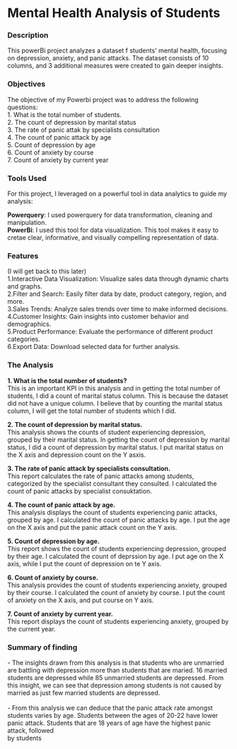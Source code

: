 # Mental Health Analysis of Students

<h3>Description</h3>
This powerBi project analyzes a dataset f students' mental health, focusing on depression, anxiety, and panic attacks. The dataset consists of 10 columns, and 3 additional measures were created to gain deeper insights.

<h3>Objectives</h3>
The objective of my Powerbi project was to address the following questions:<br>
1. What is the total number of students.<br>
2. The count of depression by marital status <br>
3. The rate of panic attak by specialists consultation <br>
4. The count of panic attack by age <br>
5. Count of depression by age <br>
6. Count of anxiety by course <br>
7. Count of anxiety by current year <br>

<h3>Tools Used</h3>
For this project, I leveraged on a powerful tool in data analytics to guide my analysis: <br>

**Powerquery**: I used powerquery for data transformation, cleaning and manipulation. <br>
**PowerBi**: I used this tool for data visualization. This tool makes it easy to cretae clear, informative, and visually compelling representation of data. <br>

<h3>Features</h3> (I will get back to this later) <br> 
1.Interactive Data Visualization: Visualize sales data through dynamic charts and graphs.<br>
2.Filter and Search: Easily filter data by date, product category, region, and more.<br>
3.Sales Trends: Analyze sales trends over time to make informed decisions.<br>
4.Customer Insights: Gain insights into customer behavior and demographics.<br>
5.Product Performance: Evaluate the performance of different product categories.<br>
6.Export Data: Download selected data for further analysis.


<h3>The Analysis</h3>

**1. What is the total number of students?** <br>
This is an important KPI in this analysis and in getting the total number of students, I did a count of marital status column. This is because the dataset did not have a unique column. I believe that by counting the marital status column, I will get the total number of students which I did.

**2. The count of depression by marital status.** <br>
This analysis shows the counts of student experiencing depression, grouped by their marital status. In getting the count of depression by marital status, I did a count of depression by marital status. I put marital status on the X axis and depression count on the Y asxis.<br>

**3. The rate of panic attack by specialists consultation.** <br>
This report calculates the rate of panic attacks among students, categorized by the specialist consultant they consulted. I calculated the count of panic attacks by specialist consuktation.<br>

**4. The count of panic attack by age.** <br>
This analysis displays the count of students experiencing panic attacks, grouped by age. I calculated the count of panic attacks by age. I put the age on the X axis and put the panic attack count on the Y axis.<br>

**5. Count of depression by age.** <br>
This report shows the count of students experiencing depression, grouped by their age. I calculated the count of deprssion by age. I put age on the X axis, while I put the count of depression on te Y axis.<br>

**6. Count of anxiety by course.** <br>
This analysis provides the count of students experiencing anxiety, grouped by their course. I calculated the count of anxiety by course. I put the count of anxiety on the X axis, and put course on Y axis.<br>

**7. Count of anxiety by current year.** <br>
This report displays the count of students experiencing anxiety, grouped by the current year.


<h3>Summary of finding</h3>
  - The insights drawn from this analysis is that students who are unmarried are battling with depression more than students that are maried. 16 married students are depressed while 85 unmarried students are depressed. From this insight, we can see that depression among students is not caused by married as just few married students are depressed.<br>
<br> 
- From this analysis we can deduce that the panic attack rate amongst students varies by age. Students between the ages of 20-22 have lower panic attack. Students that are 18 years of age have the highest panic attack, followed <br> by students 
